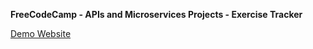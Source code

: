 **FreeCodeCamp - APIs and Microservices Projects - Exercise Tracker**

[Demo Website](https://fcc-exercise-tracker-liu.glitch.me/)